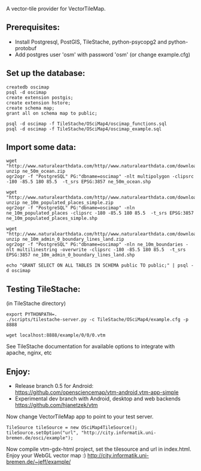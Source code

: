 
A vector-tile provider for VectorTileMap. 

Prerequisites:
--------------
- Install Postgresql, PostGIS, TileStache, python-psycopg2 and python-protobuf
- Add postgres user 'osm' with password 'osm' (or change example.cfg)

Set up the database:
--------------------
```
createdb oscimap
psql -d oscimap
create extension postgis;
create extension hstore;
create schema map;
grant all on schema map to public;
```

```
psql -d oscimap -f TileStache/OSciMap4/oscimap_functions.sql
psql -d oscimap -f TileStache/OSciMap4/oscimap_example.sql
```
Import some data:
-----------------
```
wget "http://www.naturalearthdata.com/http//www.naturalearthdata.com/download/50m/physical/ne_50m_ocean.zip"
unzip ne_50m_ocean.zip
ogr2ogr -f "PostgreSQL" PG:"dbname=oscimap" -nlt multipolygon -clipsrc -180 -85.5 180 85.5  -t_srs EPSG:3857 ne_50m_ocean.shp

wget "http://www.naturalearthdata.com/http//www.naturalearthdata.com/download/10m/cultural/ne_10m_populated_places_simple.zip"
unzip ne_10m_populated_places_simple.zip
ogr2ogr -f "PostgreSQL" PG:"dbname=oscimap" -nln ne_10m_populated_places -clipsrc -180 -85.5 180 85.5  -t_srs EPSG:3857 ne_10m_populated_places_simple.shp 

wget "http://www.naturalearthdata.com/http//www.naturalearthdata.com/download/10m/cultural/ne_10m_admin_0_boundary_lines_land.zip"
unzip ne_10m_admin_0_boundary_lines_land.zip 
ogr2ogr -f "PostgreSQL" PG:"dbname=oscimap" -nln ne_10m_boundaries -nlt multilinestring -overwrite -clipsrc -180 -85.5 180 85.5  -t_srs EPSG:3857 ne_10m_admin_0_boundary_lines_land.shp 
```

```
echo "GRANT SELECT ON ALL TABLES IN SCHEMA public TO public;" | psql -d oscimap
```
Testing TileStache:
------------------------
(in TileStache directory)
```
export PYTHONPATH=.
./scripts/tilestache-server.py -c TileStache/OSciMap4/example.cfg -p 8888
```

`wget localhost:8888/example/0/0/0.vtm`

See TileStache documentation for available options to integrate with apache, nginx, etc 

Enjoy:
------
- Release branch 0.5 for Android: https://github.com/opensciencemap/vtm-android,vtm-app-simple
- Experimental dev branch with Android, desktop and web backends https://github.com/hjanetzek/vtm


Now change VectorTileMap app to point to your test server. 

```
TileSource tileSource = new OSciMap4TileSource();
tileSource.setOption("url", "http://city.informatik.uni-bremen.de/osci/example");
```

Now compile vtm-gdx-html project, set the tilesource and url in index.html. Enjoy your WebGL vector map :)
http://city.informatik.uni-bremen.de/~jeff/example/

